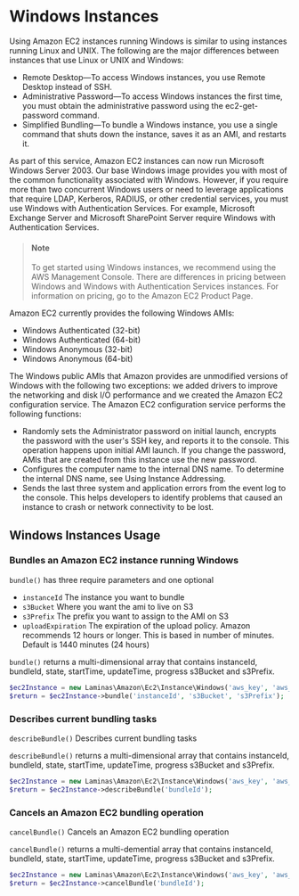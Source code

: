 # Windows Instances

Using Amazon EC2 instances running Windows is similar to using instances
running Linux and UNIX. The following are the major differences between
instances that use Linux or UNIX and Windows:

- Remote Desktop—To access Windows instances, you use Remote Desktop
  instead of SSH.
- Administrative Password—To access Windows instances the first time,
  you must obtain the administrative password using the
  ec2-get-password command.
- Simplified Bundling—To bundle a Windows instance, you use a single
  command that shuts down the instance, saves it as an AMI, and
  restarts it.

As part of this service, Amazon EC2 instances can now run Microsoft
Windows Server 2003. Our base Windows image provides you with most of
the common functionality associated with Windows. However, if you
require more than two concurrent Windows users or need to leverage
applications that require LDAP, Kerberos, RADIUS, or other credential
services, you must use Windows with Authentication Services. For
example, Microsoft Exchange Server and Microsoft SharePoint Server
require Windows with Authentication Services.

> #### Note
>
> To get started using Windows instances, we recommend using the AWS
> Management Console. There are differences in pricing between Windows
> and Windows with Authentication Services instances. For information on
> pricing, go to the Amazon EC2 Product Page.

Amazon EC2 currently provides the following Windows AMIs:

- Windows Authenticated (32-bit)
- Windows Authenticated (64-bit)
- Windows Anonymous (32-bit)
- Windows Anonymous (64-bit)

The Windows public AMIs that Amazon provides are unmodified versions
of Windows with the following two exceptions: we added drivers to
improve the networking and disk I/O performance and we created the
Amazon EC2 configuration service. The Amazon EC2 configuration service
performs the following functions:

- Randomly sets the Administrator password on initial launch, encrypts
  the password with the user's SSH key, and reports it to the console.
  This operation happens upon initial AMI launch. If you change the
  password, AMIs that are created from this instance use the new
  password.
- Configures the computer name to the internal DNS name. To determine
  the internal DNS name, see Using Instance Addressing.
- Sends the last three system and application errors from the event
  log to the console. This helps developers to identify problems that
  caused an instance to crash or network connectivity to be lost.

## Windows Instances Usage

### Bundles an Amazon EC2 instance running Windows

`bundle()` has three require parameters and one optional

- `instanceId` The instance you want to bundle
- `s3Bucket` Where you want the ami to live on S3
- `s3Prefix` The prefix you want to assign to the AMI on S3
- `uploadExpiration` The expiration of the upload policy. Amazon
  recommends 12 hours or longer. This is based in number of minutes.
  Default is 1440 minutes (24 hours)

`bundle()` returns a multi-dimensional array that contains instanceId,
bundleId, state, startTime, updateTime, progress s3Bucket and s3Prefix.

```php
$ec2Instance = new Laminas\Amazon\Ec2\Instance\Windows('aws_key', 'aws_secret_key');
$return = $ec2Instance->bundle('instanceId', 's3Bucket', 's3Prefix');
```

### Describes current bundling tasks

`describeBundle()` Describes current bundling tasks

`describeBundle()` returns a multi-dimensional array that contains
instanceId, bundleId, state, startTime, updateTime, progress s3Bucket
and s3Prefix.

```php
$ec2Instance = new Laminas\Amazon\Ec2\Instance\Windows('aws_key', 'aws_secret_key');
$return = $ec2Instance->describeBundle('bundleId');
```

### Cancels an Amazon EC2 bundling operation

`cancelBundle()` Cancels an Amazon EC2 bundling operation

`cancelBundle()` returns a multi-demential array that contains
instanceId, bundleId, state, startTime, updateTime, progress s3Bucket
and s3Prefix.

```php
$ec2Instance = new Laminas\Amazon\Ec2\Instance\Windows('aws_key', 'aws_secret_key');
$return = $ec2Instance->cancelBundle('bundleId');
```
